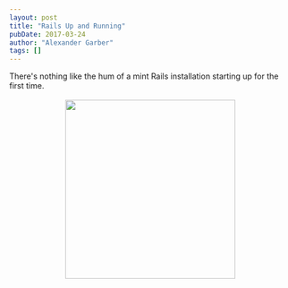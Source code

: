```yaml
---
layout: post
title: "Rails Up and Running"
pubDate: 2017-03-24
author: "Alexander Garber"
tags: []
---
```


<div dir="ltr" style="text-align: left;" trbidi="on">There's nothing like the hum of a mint Rails installation starting up for the first time.<br><br>
          <div class="separator" style="clear: both; text-align: center;"><a href="https://4.bp.blogspot.com/-5OKyjaluINI/WNSSh02AsCI/AAAAAAAAQHU/7MUs-9j_ffIX_wGS1uQ34aOL3vin4sAQQCLcB/s1600/Screenshot%2Bfrom%2B2017-03-24%2B14-28-09.png" imageanchor="1" style="margin-left: 1em; margin-right: 1em;"><img border="0" height="320" src="https://4.bp.blogspot.com/-5OKyjaluINI/WNSSh02AsCI/AAAAAAAAQHU/7MUs-9j_ffIX_wGS1uQ34aOL3vin4sAQQCLcB/s320/Screenshot%2Bfrom%2B2017-03-24%2B14-28-09.png" width="304"></a></div>
<br>
        </div>

